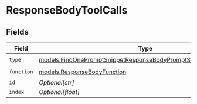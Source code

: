 # ResponseBodyToolCalls


## Fields

| Field                                                                                                                                        | Type                                                                                                                                         | Required                                                                                                                                     | Description                                                                                                                                  |
| -------------------------------------------------------------------------------------------------------------------------------------------- | -------------------------------------------------------------------------------------------------------------------------------------------- | -------------------------------------------------------------------------------------------------------------------------------------------- | -------------------------------------------------------------------------------------------------------------------------------------------- |
| `type`                                                                                                                                       | [models.FindOnePromptSnippetResponseBodyPromptSnippetsResponseType](../models/findonepromptsnippetresponsebodypromptsnippetsresponsetype.md) | :heavy_check_mark:                                                                                                                           | N/A                                                                                                                                          |
| `function`                                                                                                                                   | [models.ResponseBodyFunction](../models/responsebodyfunction.md)                                                                             | :heavy_check_mark:                                                                                                                           | N/A                                                                                                                                          |
| `id`                                                                                                                                         | *Optional[str]*                                                                                                                              | :heavy_minus_sign:                                                                                                                           | N/A                                                                                                                                          |
| `index`                                                                                                                                      | *Optional[float]*                                                                                                                            | :heavy_minus_sign:                                                                                                                           | N/A                                                                                                                                          |